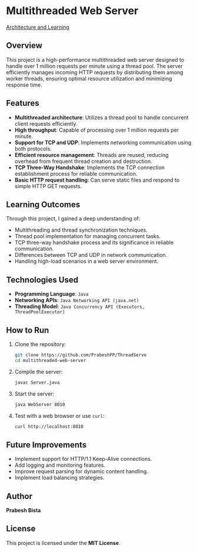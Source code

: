 # Multithreaded Web Server
[Architecture and Learning](https://github.com/PrabeshPP/ThreadServe/blob/master/System%20design.pdf)
## Overview
This project is a high-performance multithreaded web server designed to handle over 1 million requests per minute using a thread pool. The server efficiently manages incoming HTTP requests by distributing them among worker threads, ensuring optimal resource utilization and minimizing response time.

## Features
- **Multithreaded architecture**: Utilizes a thread pool to handle concurrent client requests efficiently.
- **High throughput**: Capable of processing over 1 million requests per minute.
- **Support for TCP and UDP**: Implements networking communication using both protocols.
- **Efficient resource management**: Threads are reused, reducing overhead from frequent thread creation and destruction.
- **TCP Three-Way Handshake**: Implements the TCP connection establishment process for reliable communication.
- **Basic HTTP request handling**: Can serve static files and respond to simple HTTP GET requests.

## Learning Outcomes
Through this project, I gained a deep understanding of:
- Multithreading and thread synchronization techniques.
- Thread pool implementation for managing concurrent tasks.
- TCP three-way handshake process and its significance in reliable communication.
- Differences between TCP and UDP in network communication.
- Handling high-load scenarios in a web server environment.

## Technologies Used
- **Programming Language**: `Java`
- **Networking APIs**: `Java Networking API (java.net)`
- **Threading Model**: `Java Concurrency API (Executors, ThreadPoolExecutor)`

## How to Run
1. Clone the repository:
   ```sh
   git clone https://github.com/PrabeshPP/ThreadServe
   cd multithreaded-web-server
   ```
2. Compile the server:
   ```sh
   javac Server.java
   ```
3. Start the server:
   ```sh
   java WebServer 8010
   ```
4. Test with a web browser or use `curl`:
   ```sh
   curl http://localhost:8010
   ```

## Future Improvements
- Implement support for HTTP/1.1 Keep-Alive connections.
- Add logging and monitoring features.
- Improve request parsing for dynamic content handling.
- Implement load balancing strategies.

## Author
**Prabesh Bista**

## License
This project is licensed under the **MIT License**.




